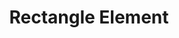 ---
title: Rectangle Element
id: rectangle-element
script: /examples/elements/rectangle-element.js
description: This interactive demonstrates the rectangle element.
input: undefined
tags: [elements]
weight: undefined
draft: undefined
---